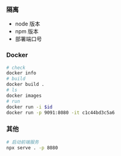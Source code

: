 ### 隔离

- node 版本
- npm 版本
- 部署端口号

### Docker

```bash
# check
docker info
# build
docker build .
# ls
docker images
# run
docker run -i $id
docker run -p 9091:8080 -it c1c44bd3c5a6
```

### 其他

```bash
# 启动前端服务
npx serve . -p 8080
```
